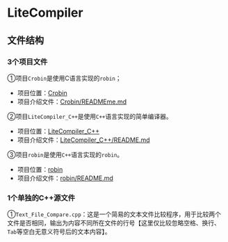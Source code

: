 # LiteCompiler
## 文件结构
### 3个项目文件

①项目`Crobin`是使用C语言实现的`robin`；

- 项目位置：[Crobin](./Crobin/)
- 项目介绍文件：[Crobin/READMEme.md](./Crobin/README.md)

②项目`LiteCompiler_C++`是使用`C++`语言实现的简单编译器。

- 项目位置：[LiteCompiler_C++](./LiteCompiler_C++/)
- 项目介绍文件：[LiteCompiler_C++/README.md](./LiteCompiler_C++/README.md)

③项目`robin`是使用`C++`语言实现的`robin`。

- 项目位置：[robin](./robin/)
- 项目介绍文件：[robin/README.md](./robin/README.md)

### 1个单独的C++源文件
①`Text_File_Compare.cpp`：这是一个简易的文本文件比较程序，用于比较两个文件是否相同，输出为内容不同所在文件的行号【这里仅比较忽略空格、换行、`Tab`等空白无意义符号后的文本内容】。
